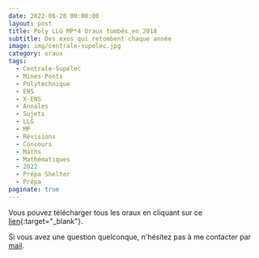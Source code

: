 ```yaml
---
date: 2022-06-28 00:00:00
layout: post
title: Poly LLG MP*4 Oraux tombés en 2018
subtitle: Des exos qui retombent chaque année
image: img/centrale-supelec.jpg
category: oraux
tags:
  - Centrale-Supélec
  - Mines-Ponts
  - Polytechnique
  - ENS
  - X-ENS
  - Annales
  - Sujets
  - LLG
  - MP
  - Révisions
  - Concours
  - Maths
  - Mathématiques
  - 2022
  - Prépa Shelter
  - Prépa
paginate: true
---
```


Vous pouvez télécharger tous les oraux en cliquant sur ce [lien](/assets/documents/oraux/oraux2018MP4.pdf){:target="_blank"}.

Si vous avez une question quelconque, n'hésitez pas à me contacter par [mail](https://www.prepashelter.com/contact/).
